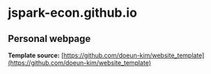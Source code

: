 # jspark-econ.github.io
Personal webpage 
---

**Template source:** [https://github.com/doeun-kim/website_template](https://github.com/doeun-kim/website_template)
